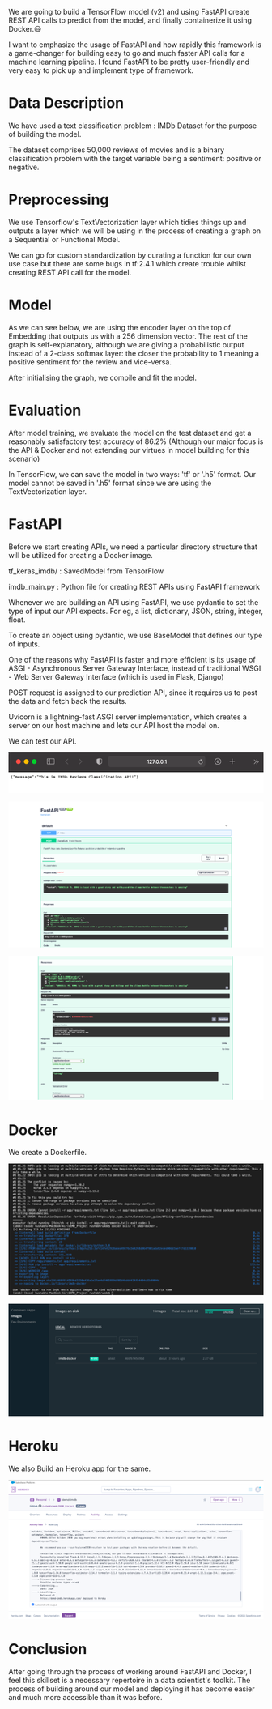 We are going to build a TensorFlow model (v2) and using FastAPI create REST API calls to predict from the model, and finally containerize it using Docker.😃

I want to emphasize the usage of FastAPI and how rapidly this framework is a game-changer for building easy to go and much faster API calls for a machine learning pipeline.
I found FastAPI to be pretty user-friendly and very easy to pick up and implement type of framework.

# Data Description
We have used a text classification problem : IMDb Dataset for the purpose of building the model.

The dataset comprises 50,000 reviews of movies and is a binary classification problem with the target variable being a sentiment: positive or negative.

# Preprocessing
We use Tensorflow's TextVectorization layer which tidies things up and outputs a layer which we will be using in the process of creating a graph on a Sequential or Functional Model.

We can go for custom standardization by curating a function for our own use case but there are some bugs in tf:2.4.1 which create trouble whilst creating REST API call for the model.


# Model
As we can see below, we are using the encoder layer on the top of Embedding that outputs us with a 256 dimension vector.
The rest of the graph is self-explanatory, although we are giving a probabilistic output instead of a 2-class softmax layer: the closer the probability to 1 meaning a positive sentiment for the review and vice-versa.

After initialising the graph, we compile and fit the model.

# Evaluation

After model training, we evaluate the model on the test dataset and get a reasonably satisfactory test accuracy of 86.2%
(Although our major focus is the API & Docker and not extending our virtues in model building for this scenario)

In TensorFlow, we can save the model in two ways: 'tf' or '.h5' format. Our model cannot be saved in '.h5' format since we are using the TextVectorization layer.

# FastAPI
Before we start creating APIs, we need a particular directory structure that will be utilized for creating a Docker image.

tf_keras_imdb/ : SavedModel from TensorFlow

imdb_main.py : Python file for creating REST APIs using FastAPI framework

Whenever we are building an API using FastAPI, we use pydantic to set the type of input our API expects. For eg, a list, dictionary, JSON, string, integer, float.

To create an object using pydantic, we use BaseModel that defines our type of inputs.

One of the reasons why FastAPI is faster and more efficient is its usage of ASGI - Asynchronous Server Gateway Interface, instead of traditional WSGI - Web Server Gateway Interface (which is used in Flask, Django)

POST request is assigned to our prediction API, since it requires us to post the data and fetch back the results.

Uvicorn is a lightning-fast ASGI server implementation, which creates a server on our host machine and lets our API host the model on.

We can test our API.

![](https://github.com/rushabhrumde/DEMD_Project/blob/main/Output%20Screenshots/FASTAPI_App_Home.png)

![](https://github.com/rushabhrumde/DEMD_Project/blob/main/Output%20Screenshots/FASTAPI_App_Test.png)

![](https://github.com/rushabhrumde/DEMD_Project/blob/main/Output%20Screenshots/FASTAPI_App_Pred.png)

# Docker
We create a Dockerfile.

![](https://github.com/rushabhrumde/DEMD_Project/blob/main/Output%20Screenshots/DOCKER_BUILD_Image.png)

![](https://github.com/rushabhrumde/DEMD_Project/blob/main/Output%20Screenshots/Docker_Running.png)

# Heroku
We also Build an Heroku app for the same.

![](https://github.com/rushabhrumde/DEMD_Project/blob/main/Output%20Screenshots/Heroku_Build.png)

# Conclusion
After going through the process of working around FastAPI and Docker, I feel this skillset is a necessary repertoire in a data scientist's toolkit. The process of building around our model and deploying it has become easier and much more accessible than it was before.
